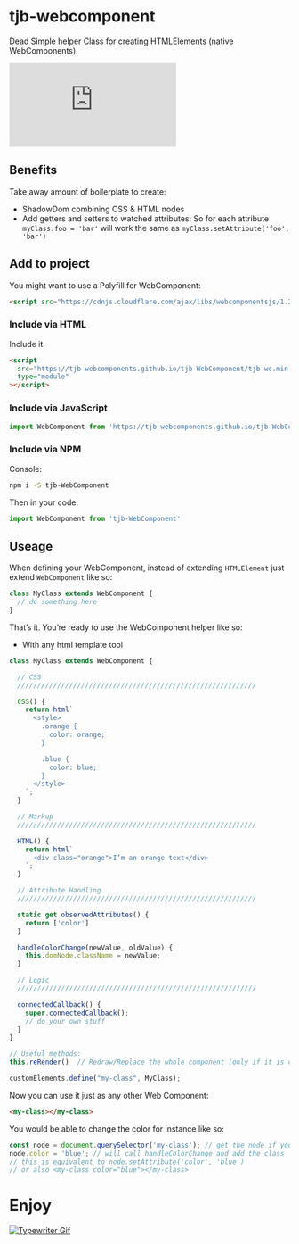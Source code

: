 # tjb-webcomponent

Dead Simple helper Class for creating HTMLElements (native WebComponents).

![gzip size](http://img.badgesize.io/https://tjb-webcomponents.github.io/tjb-WebComponent/tjb-wc.min.js?compression=gzip)

## Benefits

Take away amount of boilerplate to create:

- ShadowDom combining CSS & HTML nodes
- Add getters and setters to watched attributes:
  So for each attribute `myClass.foo = 'bar'` will work the same as `myClass.setAttribute('foo', 'bar')`

## Add to project

You might want to use a Polyfill for WebComponent:

```html
<script src="https://cdnjs.cloudflare.com/ajax/libs/webcomponentsjs/1.2.0/webcomponents-lite.js"></script>
```

### Include via HTML

Include it:

```html
<script
  src="https://tjb-webcomponents.github.io/tjb-WebComponent/tjb-wc.min.js"
  type="module"
></script>
```

### Include via JavaScript

```JavaScript
import WebComponent from 'https://tjb-webcomponents.github.io/tjb-WebComponent/tjb-wc.min.js'
```

### Include via NPM

Console:

```bash
npm i -S tjb-WebComponent
```

Then in your code:

```JavaScript
import WebComponent from 'tjb-WebComponent'
```

## Useage

When defining your WebComponent, instead of extending `HTMLElement` just extend `WebComponent` like so:

```JavaScript
class MyClass extends WebComponent {
  // do something here
}
```

That’s it. You’re ready to use the WebComponent helper like so:

- With any html template tool

```JavaScript
class MyClass extends WebComponent {

  // CSS
  ////////////////////////////////////////////////////////////

  CSS() {
    return html`
      <style>
        .orange {
          color: orange;
        }

        .blue {
          color: blue;
        }
      </style>
    `;
  }

  // Markup
  ////////////////////////////////////////////////////////////

  HTML() {
    return html`
      <div class="orange">I’m an orange text</div>
    `;
  }

  // Attribute Handling
  ////////////////////////////////////////////////////////////

  static get observedAttributes() {
    return ['color']
  }

  handleColorChange(newValue, oldValue) {
    this.domNode.className = newValue;
  }

  // Logic
  ////////////////////////////////////////////////////////////

  connectedCallback() {
    super.connectedCallback();
    // do your own stuff
  }
}

// Useful methods:
this.reRender()  // Redraw/Replace the whole component (only if it is connected)

customElements.define("my-class", MyClass);
```

Now you can use it just as any other Web Component:

```html
<my-class></my-class>
```

You would be able to change the color for instance like so:

```JavaScript
const node = document.querySelector('my-class'); // get the node if you don’t already have it
node.color = 'blue'; // will call handleColorChange and add the class 'blue'
// this is equivalent to node.setAttribute('color', 'blue')
// or also <my-class color="blue"></my-class>
```

# Enjoy

[![Typewriter Gif](https://thibaultjanbeyer.github.io/tjb-WebComponent/typewriter.gif)](http://thibaultjanbeyer.com/)
